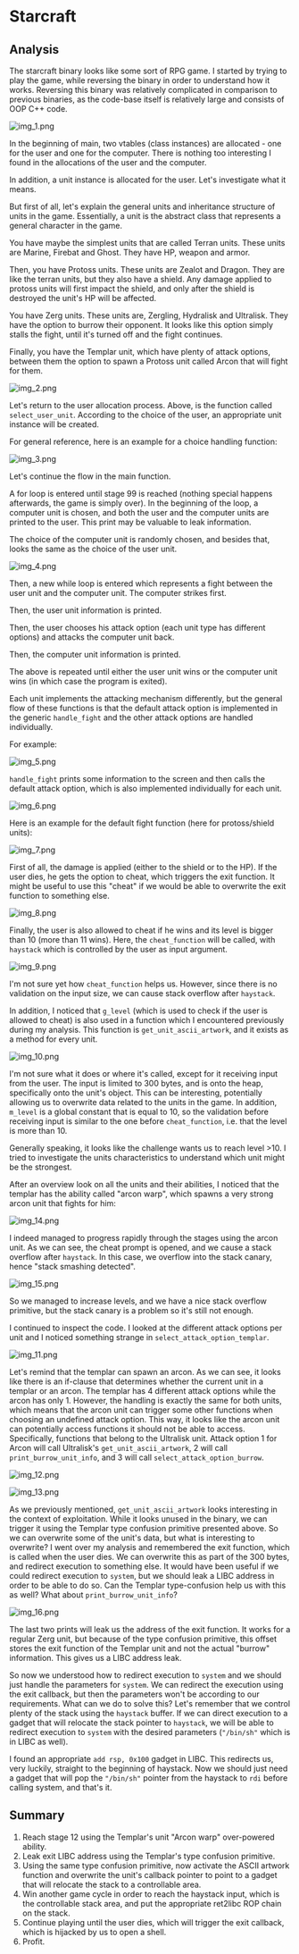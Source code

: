 # Starcraft
## Analysis
The starcraft binary looks like some sort of RPG game.
I started by trying to play the game, while reversing the binary in order to understand how it works.
Reversing this binary was relatively complicated in comparison to previous binaries, 
as the code-base itself is relatively large and consists of OOP C++ code.

![img_1.png](img_1.png)

In the beginning of main, two vtables (class instances) are allocated - one for the user and one for the computer.
There is nothing too interesting I found in the allocations of the user and the computer.

In addition, a unit instance is allocated for the user.
Let's investigate what it means.

But first of all, let's explain the general units and inheritance structure of units in the game.
Essentially, a unit is the abstract class that represents a general character in the game.

You have maybe the simplest units that are called Terran units.
These units are Marine, Firebat and Ghost.
They have HP, weapon and armor.

Then, you have Protoss units.
These units are Zealot and Dragon.
They are like the terran units, but they also have a shield.
Any damage applied to protoss units will first impact the shield, 
and only after the shield is destroyed the unit's HP will be affected.

You have Zerg units.
These units are, Zergling, Hydralisk and Ultralisk.
They have the option to burrow their opponent.
It looks like this option simply stalls the fight, until it's turned off and the fight continues.

Finally, you have the Templar unit, which have plenty of attack options, 
between them the option to spawn a Protoss unit called Arcon that will fight for them.

![img_2.png](img_2.png)

Let's return to the user allocation process.
Above, is the function called `select_user_unit`.
According to the choice of the user, an appropriate unit instance will be created.

For general reference, here is an example for a choice handling function:

![img_3.png](img_3.png)

Let's continue the flow in the main function.

A for loop is entered until stage 99 is reached (nothing special happens afterwards, the game is simply over).
In the beginning of the loop, a computer unit is chosen, and both the user and the computer units are printed to the user.
This print may be valuable to leak information.

The choice of the computer unit is randomly chosen, and besides that, looks the same as the choice of the user unit.

![img_4.png](img_4.png)

Then, a new while loop is entered which represents a fight between the user unit and the computer unit.
The computer strikes first.

Then, the user unit information is printed.

Then, the user chooses his attack option (each unit type has different options) and attacks the computer unit back.

Then, the computer unit information is printed.

The above is repeated until either the user unit wins or the computer unit wins (in which case the program is exited).

Each unit implements the attacking mechanism differently, 
but the general flow of these functions is that the default attack option is implemented in the generic `handle_fight` 
and the other attack options are handled individually.

For example:

![img_5.png](img_5.png)

`handle_fight` prints some information to the screen and then calls the default attack option, 
which is also implemented individually for each unit.

![img_6.png](img_6.png)

Here is an example for the default fight function (here for protoss/shield units):

![img_7.png](img_7.png)

First of all, the damage is applied (either to the shield or to the HP).
If the user dies, he gets the option to cheat, which triggers the exit function.
It might be useful to use this "cheat" if we would be able to overwrite the exit function to something else.

![img_8.png](img_8.png)

Finally, the user is also allowed to cheat if he wins and its level is bigger than 10 (more than 11 wins).
Here, the `cheat_function` will be called, with `haystack` which is controlled by the user as input argument.

![img_9.png](img_9.png)

I'm not sure yet how `cheat_function` helps us.
However, since there is no validation on the input size, we can cause stack overflow after `haystack`.

In addition, I noticed that `g_level` (which is used to check if the user is allowed to cheat) is also used in a function which I encountered previously during my analysis.
This function is `get_unit_ascii_artwork`, and it exists as a method for every unit.

![img_10.png](img_10.png)

I'm not sure what it does or where it's called, except for it receiving input from the user.
The input is limited to 300 bytes, and is onto the heap, specifically onto the unit's object.
This can be interesting, potentially allowing us to overwrite data related to the units in the game.
In addition, `m_level` is a global constant that is equal to 10, 
so the validation before receiving input is similar to the one before `cheat_function`, i.e. that the level is more than 10.

Generally speaking, it looks like the challenge wants us to reach level >10.
I tried to investigate the units characteristics to understand which unit might be the strongest.

After an overview look on all the units and their abilities, 
I noticed that the templar has the ability called "arcon warp", 
which spawns a very strong arcon unit that fights for him:

![img_14.png](img_14.png)

I indeed managed to progress rapidly through the stages using the arcon unit.
As we can see, the cheat prompt is opened, and we cause a stack overflow after `haystack`.
In this case, we overflow into the stack canary, hence "stack smashing detected".

![img_15.png](img_15.png)

So we managed to increase levels, and we have a nice stack overflow primitive, 
but the stack canary is a problem so it's still not enough.

I continued to inspect the code.
I looked at the different attack options per unit and I noticed something strange in `select_attack_option_templar`.

![img_11.png](img_11.png)

Let's remind that the templar can spawn an arcon.
As we can see, it looks like there is an if-clause that determines whether the current unit in a templar or an arcon.
The templar has 4 different attack options while the arcon has only 1.
However, the handling is exactly the same for both units, 
which means that the arcon unit can trigger some other functions when choosing an undefined attack option.
This way, it looks like the arcon unit can potentially access functions it should not be able to access.
Specifically, functions that belong to the Ultralisk unit.
Attack option 1 for Arcon will call Ultralisk's `get_unit_ascii_artwork`, 2 will call `print_burrow_unit_info`, 
and 3 will call `select_attack_option_burrow`.

![img_12.png](img_12.png)

![img_13.png](img_13.png)

As we previously mentioned, `get_unit_ascii_artwork` looks interesting in the context of exploitation.
While it looks unused in the binary, we can trigger it using the Templar type confusion primitive presented above.
So we can overwrite some of the unit's data, but what is interesting to overwrite?
I went over my analysis and remembered the exit function, which is called when the user dies.
We can overwrite this as part of the 300 bytes, and redirect execution to something else.
It would have been useful if we could redirect execution to `system`, 
but we should leak a LIBC address in order to be able to do so.
Can the Templar type-confusion help us with this as well?
What about `print_burrow_unit_info`?

![img_16.png](img_16.png)

The last two prints will leak us the address of the exit function.
It works for a regular Zerg unit, but because of the type confusion primitive,
this offset stores the exit function of the Templar unit and not the actual "burrow" information.
This gives us a LIBC address leak.

So now we understood how to redirect execution to `system` and we should just handle the parameters for `system`.
We can redirect the execution using the exit callback, but then the parameters won't be according to our requirements.
What can we do to solve this?
Let's remember that we control plenty of the stack using the `haystack` buffer.
If we can direct execution to a gadget that will relocate the stack pointer to `haystack`,
we will be able to redirect execution to `system` with the desired parameters (`"/bin/sh"` which is in LIBC as well).

I found an appropriate `add rsp, 0x100` gadget in LIBC.
This redirects us, very luckily, straight to the beginning of haystack.
Now we should just need a gadget that will pop the `"/bin/sh"` pointer from the haystack to `rdi` before calling system, 
and that's it.

## Summary
1. Reach stage 12 using the Templar's unit "Arcon warp" over-powered ability.
2. Leak exit LIBC address using the Templar's type confusion primitive.
3. Using the same type confusion primitive, now activate the ASCII artwork function and overwrite the unit's callback pointer to point to a gadget that will relocate the stack to a controllable area.
4. Win another game cycle in order to reach the haystack input, which is the controllable stack area, and put the appropriate ret2libc ROP chain on the stack.
5. Continue playing until the user dies, which will trigger the exit callback, which is hijacked by us to open a shell.
6. Profit.
